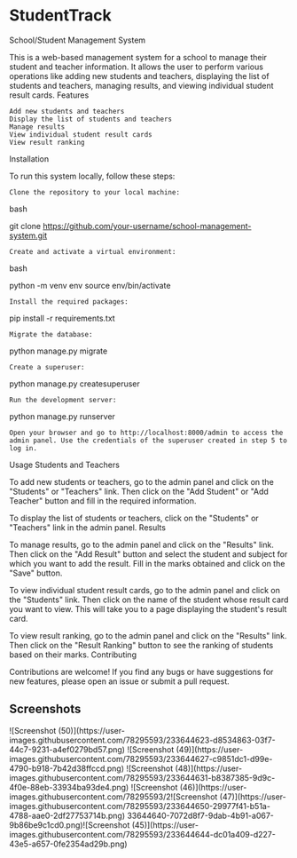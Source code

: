 # StudentTrack
School/Student Management System

This is a web-based management system for a school to manage their student and teacher information. It allows the user to perform various operations like adding new students and teachers, displaying the list of students and teachers, managing results, and viewing individual student result cards.
Features

    Add new students and teachers
    Display the list of students and teachers
    Manage results
    View individual student result cards
    View result ranking

Installation

To run this system locally, follow these steps:

    Clone the repository to your local machine:

bash

git clone https://github.com/your-username/school-management-system.git

    Create and activate a virtual environment:

bash

python -m venv env
source env/bin/activate

    Install the required packages:

pip install -r requirements.txt

    Migrate the database:

python manage.py migrate

    Create a superuser:

python manage.py createsuperuser

    Run the development server:

python manage.py runserver

    Open your browser and go to http://localhost:8000/admin to access the admin panel. Use the credentials of the superuser created in step 5 to log in.

Usage
Students and Teachers

To add new students or teachers, go to the admin panel and click on the "Students" or "Teachers" link. Then click on the "Add Student" or "Add Teacher" button and fill in the required information.

To display the list of students or teachers, click on the "Students" or "Teachers" link in the admin panel.
Results

To manage results, go to the admin panel and click on the "Results" link. Then click on the "Add Result" button and select the student and subject for which you want to add the result. Fill in the marks obtained and click on the "Save" button.

To view individual student result cards, go to the admin panel and click on the "Students" link. Then click on the name of the student whose result card you want to view. This will take you to a page displaying the student's result card.

To view result ranking, go to the admin panel and click on the "Results" link. Then click on the "Result Ranking" button to see the ranking of students based on their marks.
Contributing

Contributions are welcome! If you find any bugs or have suggestions for new features, please open an issue or submit a pull request.
<h2>Screenshots </h2>
![Screenshot (50)](https://user-images.githubusercontent.com/78295593/233644623-d8534863-03f7-44c7-9231-a4ef0279bd57.png)
![Screenshot (49)](https://user-images.githubusercontent.com/78295593/233644627-c9851dc1-d99e-4790-b918-7b42d38ffccd.png)
![Screenshot (48)](https://user-images.githubusercontent.com/78295593/233644631-b8387385-9d9c-4f0e-88eb-33934ba93de4.png)
![Screenshot (46)](https://user-images.githubusercontent.com/78295593/2![Screenshot (47)](https://user-images.githubusercontent.com/78295593/233644650-29977f41-b51a-4788-aae0-2df27753714b.png)
33644640-7072d8f7-9dab-4b91-a067-9b86be9c1cd0.png)![Screenshot (45)](https://user-images.githubusercontent.com/78295593/233644644-dc01a409-d227-43e5-a657-0fe2354ad29b.png)

